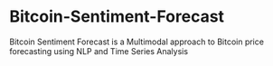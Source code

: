 # Bitcoin-Sentiment-Forecast
Bitcoin Sentiment Forecast is a Multimodal approach to Bitcoin price forecasting using NLP and Time Series Analysis
